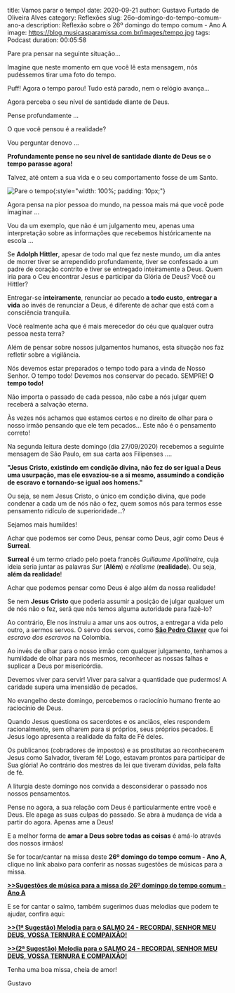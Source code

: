 ﻿title: Vamos parar o tempo!
date: 2020-09-21
author: Gustavo Furtado de Oliveira Alves
category: Reflexões
slug: 26o-domingo-do-tempo-comum-ano-a
description: Reflexão sobre o 26º domingo do tempo comum - Ano A
image: https://blog.musicasparamissa.com.br/images/tempo.jpg
tags: Podcast
duration: 00:05:58

Pare pra pensar na seguinte situação...

Imagine que neste momento em que você lê esta mensagem, nós pudéssemos tirar uma foto do tempo.

Puff! Agora o tempo parou! Tudo está parado, nem o relógio avança...

Agora perceba o seu nível de santidade diante de Deus.

Pense profundamente ...

O que você pensou é a realidade?

Vou perguntar denovo ...

**Profundamente pense no seu nível de santidade diante de Deus se o tempo parasse agora!**

Talvez, até ontem a sua vida e o seu comportamento fosse de um Santo.

![Pare o tempo](/images/tempo.jpg){:style="width: 100%; padding: 10px;"}

Agora pensa na pior pessoa do mundo, na pessoa mais má que você pode imaginar ...

Vou da um exemplo, que não é um julgamento meu,
apenas uma interpretação sobre as informações que recebemos históricamente na escola ...

Se **Adolph Hittler**, apesar de todo mal que fez neste mundo, um dia antes de morrer
tiver se arrependido profundamente, tiver se confessado a um padre de coração contrito e tiver se entregado inteiramente a Deus.
Quem iria para o Ceu encontrar Jesus e participar da Glória de Deus? Você ou Hittler?

Entregar-se **inteiramente**, renunciar ao pecado **a todo custo**, **entregar a vida** ao invés de renunciar a Deus,
é diferente de achar que está com a consciência tranquila.

Você realmente acha que é mais merecedor do céu que qualquer outra pessoa nesta terra? 

Além de pensar sobre nossos julgamentos humanos, esta situação nos faz refletir sobre a vigilância.

Nós devemos estar preparados o tempo todo para a vinda de Nosso Senhor.
O tempo todo! Devemos nos conservar do pecado. SEMPRE! **O tempo todo!**

Não importa o passado de cada pessoa, não cabe a nós julgar quem receberá a salvação eterna.

Às vezes nós achamos que estamos certos e no direito de olhar para o nosso irmão pensando que ele tem pecados...
Este não é o pensamento correto!

Na segunda leitura deste domingo (dia 27/09/2020) recebemos a seguinte mensagem de São Paulo, em sua carta aos Filipenses ....

**"Jesus Cristo, existindo em condição divina, não fez do ser igual a Deus uma usurpação,
mas ele esvaziou-se a si mesmo, assumindo a condição de escravo 
e tornando-se igual aos homens."**

Ou seja, se nem Jesus Cristo, o único em condição divina, que pode condenar a cada um de nós não o fez,
quem somos nós para termos esse pensamento ridículo de superioridade...?

Sejamos mais humildes!

Achar que podemos ser como Deus, pensar como Deus, agir como Deus é **Surreal**.

**Surreal** é um termo criado pelo poeta francês _Guillaume Apollinaire_,
cuja ideia seria juntar as palavras *Sur* (**Além**) e *réalisme* (**realidade**).
Ou seja, **além da realidade**!

Achar que podemos pensar como Deus é algo além da nossa realidade!

Se nem **Jesus Cristo** que poderia assumir a posição de julgar qualquer um de nós não o fez,
será que nós temos alguma autoridade para fazê-lo?

Ao contrário, Ele nos instruiu a amar uns aos outros, a entregar a vida pelo outro, a sermos servos.
O servo dos servos, como [**São Pedro Claver**](https://padrepauloricardo.org/episodios/memoria-de-sao-pedro-claver)
que foi _escravo dos escravos_ na Colombia.

Ao invés de olhar para o nosso irmão com qualquer julgamento,
tenhamos a humildade de olhar para nós mesmos, reconhecer as nossas falhas e suplicar a Deus por misericórdia.

Devemos viver para servir! Viver para salvar a quantidade que pudermos!
A caridade supera uma imensidão de pecados.

No evangelho deste domingo, percebemos o raciocínio humano frente ao raciocínio de Deus.

Quando Jesus questiona os sacerdotes e os anciãos, eles respondem racionalmente, sem olharem para si próprios,
seus próprios pecados. E Jesus logo apresenta a realidade da falta de Fé deles.

Os publicanos (cobradores de impostos) e as prostitutas ao reconhecerem Jesus como Salvador, tiveram fé!
Logo, estavam prontos para participar de Sua glória!
Ao contrário dos mestres da lei que tiveram dúvidas, pela falta de fé.

A liturgia deste domingo nos convida a desconsiderar o passado nos nossos pensamentos.

Pense no agora, a sua relação com Deus é particularmente entre você e Deus. Ele apaga as suas culpas do passado. Se abra à mudança de vida a partir do agora. Apenas ame a Deus!

E a melhor forma de **amar a Deus sobre todas as coisas** é amá-lo através dos nossos irmãos!




 












Se for tocar/cantar na missa deste **26º domingo do tempo comum - Ano A**,
clique no link abaixo para conferir as nossas sugestões de músicas para a missa.

[**>>Sugestões de música para a missa do 26º domingo do tempo comum - Ano A**](https://musicasparamissa.com.br/sugestoes-para/26o-domingo-do-tempo-comum-ano-a)

E se for cantar o salmo, também sugerimos duas melodias que podem te ajudar, confira aqui:

[**>>(1ª Sugestão) Melodia para o SALMO 24 - RECORDAI, SENHOR MEU DEUS, VOSSA TERNURA E COMPAIXÃO!**](https://musicasparamissa.com.br/musica/salmo-24-ano-a-2/)

[**>>(2ª Sugestão) Melodia para o SALMO 24 - RECORDAI, SENHOR MEU DEUS, VOSSA TERNURA E COMPAIXÃO!**](https://musicasparamissa.com.br/musica/salmo-24-recordai-senhor/)

Tenha uma boa missa, cheia de amor!

Gustavo